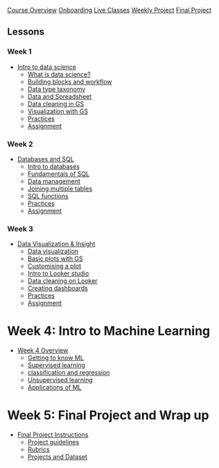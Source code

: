 [Course Overview](course-overview.md)
[Onboarding](lessons/try-kibo-onboarding.md)
[Live Classes]()
[Weekly Project]()
[Final Project]()

## Lessons

### Week 1

- [Intro to data science](lessons/intro-to-data-science.md)
    - [What is data science?](lessons/intro-to-data/what-is-data-science.md)
    - [Building blocks and workflow](lessons/intro-to-data/ds-bulding-blocks.md)
    - [Data type taxonomy](lessons/intro-to-data/data-and-data-categories.md)
    - [Data and Spreadsheet](lessons/intro-to-data/data-and-spreadsheet.md)
    - [Data cleaning in GS](lessons/intro-to-data/data-cleaning-in-gs.md)
    - [Visualization with GS](lessons/intro-to-data/data-viz-with-gs.md)
    - [Practices]()
    - [Assignment]()

### Week 2

- [Databases and SQL](lessons/databases-and-sql.md)
    - [Intro to databases](lessons/databases-and-sql/intro-to-databases.md)
    - [Fundamentals of SQL](lessons/databases-and-sql/sql.md)
    - [Data management](lessons/databases-and-sql/sql-data-management.md)
    - [Joining multiple tables](lessons/databases-and-sql/joining-tables.md)
    - [SQL functions](lessons/databases-and-sql/sql-function.md)
    - [Practices]()
    - [Assignment]() 

### Week 3

- [Data Visualization & Insight](lessons/data-visualization.md)
    - [Data visualization](lessons/data-visualization/what-is-visualization.md)
    - [Basic plots with GS]()
    - [Customising a plot]()
    - [Intro to Looker studio]()
    - [Data cleaning on Looker]()
    - [Creating dashboards]()
    - [Practices]()
    - [Assignment]()

# Week 4: Intro to Machine Learning

- [Week 4 Overview](lessons/intro-to-ml.md)
    - [Getting to know ML](lessons/intro-to-ml/getting-to-know-ml.md)
    - [Supervised learning](lessons/intro-to-ml/supervised-learning.md)
    - [classification and regression](lessons/intro-to-ml/classification.md)
    - [Unsupervised learning](lessons/intro-to-ml/unsupervised-learning.md)
    - [Applications of ML](lessons/intro-to-ml/applications-of-ml.md)

# Week 5: Final Project and Wrap up

- [Final Project Instructions]()
    - [Project guidelines]()
    - [Rubrics]()
    - [Projects and Dataset]()

